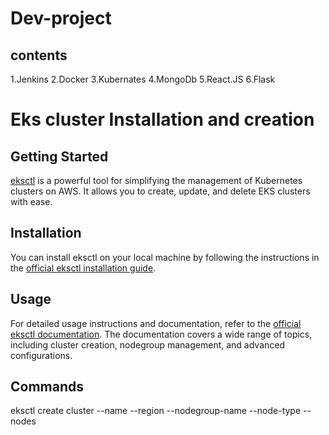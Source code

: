 # Dev-project

## contents ##
1.Jenkins
2.Docker
3.Kubernates
4.MongoDb
5.React.JS
6.Flask


# Eks cluster Installation and creation

## Getting Started

[eksctl](https://eksctl.io/) is a powerful tool for simplifying the management of Kubernetes clusters on AWS. It allows you to create, update, and delete EKS clusters with ease.

## Installation

You can install eksctl on your local machine by following the instructions in the [official eksctl installation guide](https://eksctl.io/introduction/#installation).

## Usage

For detailed usage instructions and documentation, refer to the [official eksctl documentation](https://eksctl.io/). The documentation covers a wide range of topics, including cluster creation, nodegroup management, and advanced configurations.

## Commands
eksctl create cluster --name <cluster-name> --region <region> --nodegroup-name <nodegroup-name> --node-type <node-instance-type> --nodes <number-of-nodes>

